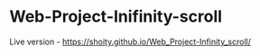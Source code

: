 # Web-Project-Inifinity-scroll

Live version - https://shoity.github.io/Web_Project-Infinity_scroll/
